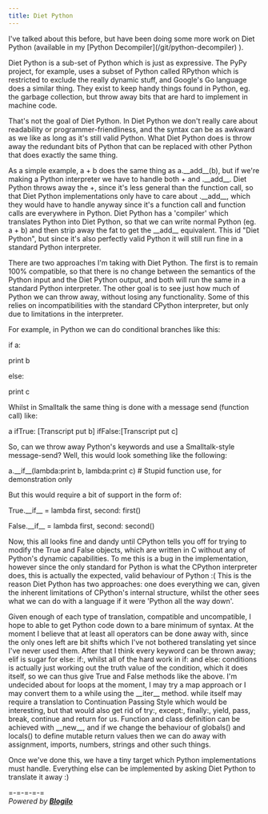 ```yaml
---
title: Diet Python
---
```

<div><p>I've talked about this before, but have been doing some more work on Diet Python (available in my [Python Decompiler](/git/python-decompiler) ).</p><p>Diet Python is a sub-set of Python which is just as expressive. The PyPy project, for example, uses a subset of Python called RPython which is restricted to exclude the really dynamic stuff, and Google's Go language does a similar thing. They exist to keep handy things found in Python, eg. the garbage collection, but throw away bits that are hard to implement in machine code.</p><p>That's not the goal of Diet Python. In Diet Python we don't really care about readability or programmer-friendliness, and the syntax can be as awkward as we like as long as it's still valid Python. What Diet Python does is throw away the redundant bits of Python that can be replaced with other Python that does exactly the same thing.</p><p>As a simple example, a + b does the same thing as a.__add__(b), but if we're making a Python interpreter we have to handle both + and .__add__. Diet Python throws away the +, since it's less general than the function call, so that Diet Python implementations only have to care about .__add__, which they would have to handle anyway since it's a function call and function calls are everywhere in Python. Diet Python has a 'compiler' which translates Python into Diet Python, so that we can write normal Python (eg. a + b) and then strip away the fat to get the __add__  equivalent. This id "Diet Python", but since it's also perfectly valid Python it will still run fine in a standard Python interpreter.</p><p>There are two approaches I'm taking with Diet Python. The first is to remain 100% compatible, so that there is no change between the semantics of the Python input and the Diet Python output, and both will run the same in a standard Python interpreter. The other goal is to see just how much of Python we can throw away, without losing any functionality. Some of this relies on incompatibilities with the standard CPython interpreter, but only due to limitations in the interpreter.</p><p>For example, in Python we can do conditional branches like this:</p><p>if a:</p><p>  print b</p><p>else:</p><p>  print c</p><p>Whilst in Smalltalk the same thing is done with a message send (function call) like:</p><p>a ifTrue: &#091;Transcript put b] ifFalse:&#091;Transcript put c]</p><p>So, can we throw away Python's keywords and use a Smalltalk-style message-send? Well, this would look something like the following:</p><p>a.__if__(lambda:print b, lambda:print c) # Stupid function use, for demonstration only<br /></p><p>But this would require a bit of support in the form of:</p><p>True.__if__ = lambda first, second: first()</p><p>False.__if__ = lambda first, second: second()</p><p>Now, this all looks fine and dandy until CPython tells you off for trying to modify the True and False objects, which are written in C without any of Python's dynamic capabilities. To me this is a bug in the implementation, however since the only standard for Python is what the CPython interpreter does, this is actually the expected, valid behaviour of Python :( This is the reason Diet Python has two approaches: one does everything we can, given the inherent limitations of CPython's internal structure, whilst the other sees what we can do with a language if it were 'Python all the way down'.<br /></p><p>Given enough of each type of translation, compatible and uncompatible, I hope to able to get Python code down to a bare minimum of syntax. At the moment I believe that at least all operators can be done away with, since the only ones left are bit shifts which I've not bothered translating yet since I've never used them. After that I think every keyword can be thrown away; elif is sugar for else: if:, whilst all of the hard work in if: and else: conditions is actually just working out the truth value of the condition, which it does itself, so we can thus give True and False methods like the above. I'm undecided about for loops at the moment, I may try a map approach or I may convert them to a while using the __iter__ method. while itself may require a translation to Continuation Passing Style which would be interesting, but that would also get rid of try:, except:, finally:, yield, pass, break, continue and return for us. Function and class definition can be achieved with __new__, and if we change the behaviour of globals() and locals() to define mutable return values then we can do away with assignment, imports, numbers, strings and other such things.</p><p>Once we've done this, we have a tiny target which Python implementations must handle. Everything else can be implemented by asking Diet Python to translate it away :)<br /></p><p>=-=-=-=-=<br /><i>Powered by <b><a href="http://blogilo.gnufolks.org/">Blogilo</a></b></i></p></div>
